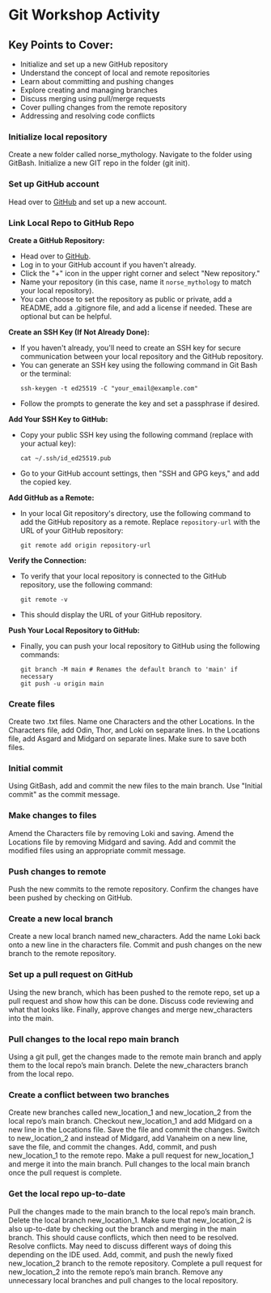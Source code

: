 # Git Workshop Activity

## Key Points to Cover:

- Initialize and set up a new GitHub repository
- Understand the concept of local and remote repositories
- Learn about committing and pushing changes
- Explore creating and managing branches
- Discuss merging using pull/merge requests
- Cover pulling changes from the remote repository
- Addressing and resolving code conflicts

### Initialize local repository

Create a new folder called norse_mythology. Navigate to the folder using GitBash. Initialize a new GIT repo in the folder (git init).

### Set up GitHub account

Head over to [GitHub](https://github.com/) and set up a new account. 

### Link Local Repo to GitHub Repo

**Create a GitHub Repository:**
   - Head over to [GitHub](https://github.com/).
   - Log in to your GitHub account if you haven't already.
   - Click the "+" icon in the upper right corner and select "New repository."
   - Name your repository (in this case, name it `norse_mythology` to match your local repository).
   - You can choose to set the repository as public or private, add a README, add a .gitignore file, and add a license if needed. These are optional but can be helpful.

**Create an SSH Key (If Not Already Done):**
   - If you haven't already, you'll need to create an SSH key for secure communication between your local repository and the GitHub repository.
   - You can generate an SSH key using the following command in Git Bash or the terminal:
     ```shell
     ssh-keygen -t ed25519 -C "your_email@example.com"
     ```
   - Follow the prompts to generate the key and set a passphrase if desired.

**Add Your SSH Key to GitHub:**
   - Copy your public SSH key using the following command (replace with your actual key):
     ```shell
     cat ~/.ssh/id_ed25519.pub
     ```
   - Go to your GitHub account settings, then "SSH and GPG keys," and add the copied key.

**Add GitHub as a Remote:**
   - In your local Git repository's directory, use the following command to add the GitHub repository as a remote. Replace `repository-url` with the URL of your GitHub repository:
     ```shell
     git remote add origin repository-url
     ```

**Verify the Connection:**
   - To verify that your local repository is connected to the GitHub repository, use the following command:
     ```shell
     git remote -v
     ```
   - This should display the URL of your GitHub repository.

**Push Your Local Repository to GitHub:**
   - Finally, you can push your local repository to GitHub using the following commands:
     ```shell
     git branch -M main # Renames the default branch to 'main' if necessary
     git push -u origin main
     ```

### Create files

Create two .txt files. Name one Characters and the other Locations.
In the Characters file, add Odin, Thor, and Loki on separate lines.
In the Locations file, add Asgard and Midgard on separate lines.
Make sure to save both files.

### Initial commit

Using GitBash, add and commit the new files to the main branch. Use "Initial commit" as the commit message.

### Make changes to files

Amend the Characters file by removing Loki and saving.
Amend the Locations file by removing Midgard and saving.
Add and commit the modified files using an appropriate commit message.

### Push changes to remote

Push the new commits to the remote repository.
Confirm the changes have been pushed by checking on GitHub.

### Create a new local branch

Create a new local branch named new_characters.
Add the name Loki back onto a new line in the characters file.
Commit and push changes on the new branch to the remote repository.

### Set up a pull request on GitHub

Using the new branch, which has been pushed to the remote repo, set up a pull request and show how this can be done.
Discuss code reviewing and what that looks like.
Finally, approve changes and merge new_characters into the main.

### Pull changes to the local repo main branch

Using a git pull, get the changes made to the remote main branch and apply them to the local repo’s main branch.
Delete the new_characters branch from the local repo.

### Create a conflict between two branches

Create new branches called new_location_1 and new_location_2 from the local repo’s main branch.
Checkout new_location_1 and add Midgard on a new line in the Locations file. Save the file and commit the changes.
Switch to new_location_2 and instead of Midgard, add Vanaheim on a new line, save the file, and commit the changes.
Add, commit, and push new_location_1 to the remote repo.
Make a pull request for new_location_1 and merge it into the main branch.
Pull changes to the local main branch once the pull request is complete.

### Get the local repo up-to-date

Pull the changes made to the main branch to the local repo’s main branch.
Delete the local branch new_location_1.
Make sure that new_location_2 is also up-to-date by checking out the branch and merging in the main branch.
This should cause conflicts, which then need to be resolved.
Resolve conflicts. May need to discuss different ways of doing this depending on the IDE used.
Add, commit, and push the newly fixed new_location_2 branch to the remote repository.
Complete a pull request for new_location_2 into the remote repo’s main branch.
Remove any unnecessary local branches and pull changes to the local repository.
